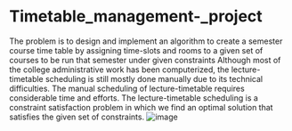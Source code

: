 # Timetable_management-_project
The problem is to design and implement an algorithm to create a semester course time table by assigning time-slots and rooms to a given set of courses to be run that semester under given constraints
Although most of the college administrative work has been computerized, the lecture- timetable scheduling is still mostly done manually due to its technical difficulties. The manual scheduling of lecture-timetable requires considerable time and efforts. The lecture-timetable scheduling is a constraint satisfaction problem in which we find an optimal solution that satisfies the given set of constraints.
![image](https://user-images.githubusercontent.com/69601297/219374201-6e10bea2-7679-4a1d-b640-1f38e6de909d.png)
